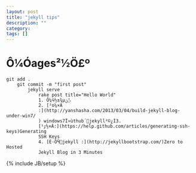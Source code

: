 ```yaml
---
layout: post
title: "jekyll tips"
description: ""
category: 
tags: []
---
```

# Ô¼Óages²½Ö£º
    git add .
        git commit -m "first post"
            jekyll serve
                rake post title="Hello World"
                1. Ô¼ӵ½±¾µؿ⡣
                2. [²ο¼×Á
                :](http://yanshasha.com/2013/03/04/build-jekyll-blog-under-win7/
                ) windows7Ï»ùthub´jekyll²©¿Í3.
                [¹ٷ½×Á:](https://help.github.com/articles/generating-ssh-keys)Generating
                SSH Keys
                4. [È·ÖӴjekyll :](http://jekyllbootstrap.com/)Zero to Hosted
                Jekyll Blog in 3 Minutes
{% include JB/setup %}
